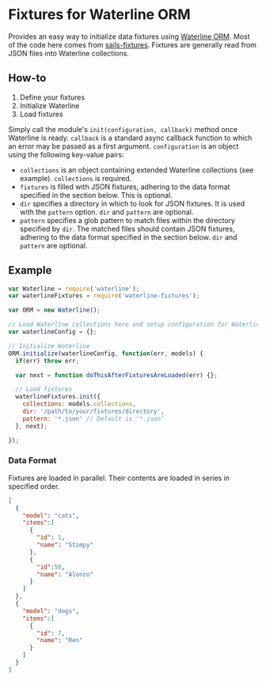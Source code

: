 # Fixtures for Waterline ORM

Provides an easy way to initialize data fixtures using [Waterline ORM](https://github.com/balderdashy/waterline).  Most of the code here comes from [sails-fixtures](https://github.com/proboston/sails-fixtures).  Fixtures are generally read from JSON files into Waterline collections.

## How-to

1. Define your fixtures
2. Initialize Waterline
3. Load fixtures

Simply call the module's `init(configuration, callback)` method once Waterline is ready.  `callback` is a standard async callback function to which an error may be passed as a first argument.  `configuration` is an object using the following key-value pairs:
* `collections` is an object containing extended Waterline collections (see example).  `collections` is required.
* `fixtures` is filled with JSON fixtures, adhering to the data format specified in the section below.  This is optional.
* `dir` specifies a directory in which to look for JSON fixtures.  It is used with the `pattern` option.  `dir` and `pattern` are optional.
* `pattern` specifies a glob pattern to match files within the directory specified by `dir`.  The matched files should contain JSON fixtures,  adhering to the data format specified in the section below.  `dir` and `pattern` are optional.


## Example

```javascript
var Waterline = require('waterline');
var waterlineFixtures = require('waterline-fixtures');

var ORM = new Waterline();

// Load Waterline collections here and setup configuration for Waterline
var waterlineConfig = {};

// Initialize Waterline
ORM.initialize(waterlineConfig, function(err, models) {
  if(err) throw err;

  var next = function doThisAfterFixturesAreLoaded(err) {};

  // Load fixtures
  waterlineFixtures.init({
    collections: models.collections,
    dir: '/path/to/your/fixtures/directory',
    pattern: '*.json' // Default is '*.json'
  }, next);

});
```

### Data Format

Fixtures are loaded in parallel. Their contents are loaded in series in specified order.

```json
[
  {
    "model": "cats",
    "items":[
      {
        "id": 1,
        "name": "Stimpy"
      },
      {
        "id":50,
        "name": "Alonzo"
      }
    ]
  },
  {
    "model": "dogs",
    "items":[
      {
        "id": 7,
        "name": "Ren"
      }
    ]
  }
]
```
